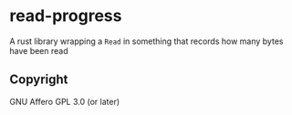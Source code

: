 # read-progress

A rust library wrapping a `Read` in something that records how many bytes have been read


## Copyright

GNU Affero GPL 3.0 (or later)
